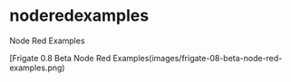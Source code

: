 # noderedexamples
Node Red Examples



[Frigate 0.8 Beta Node Red Examples(images/frigate-08-beta-node-red-examples.png)

